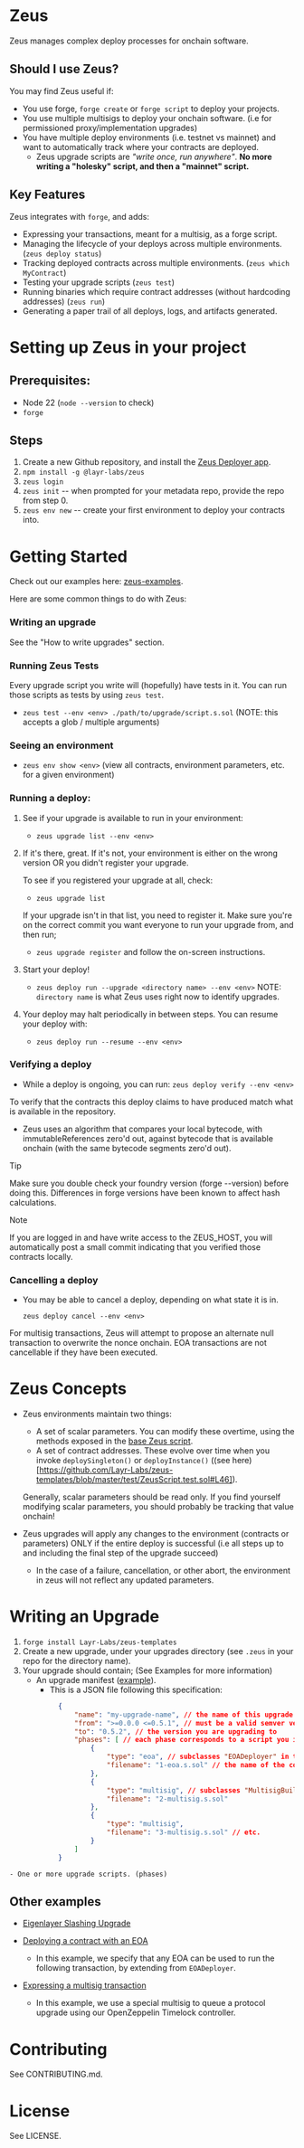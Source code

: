 # Zeus

Zeus manages complex deploy processes for onchain software.

## Should I use Zeus?

You may find Zeus useful if:
- You use forge, `forge create` or `forge script` to deploy your projects.
- You use multiple multisigs to deploy your onchain software. (i.e for permissioned proxy/implementation upgrades)
- You have multiple deploy environments (i.e. testnet vs mainnet) and want to automatically track where your contracts are deployed.
    - Zeus upgrade scripts are *"write once, run anywhere"*. **No more writing a "holesky" script, and then a "mainnet" script.**


## Key Features
Zeus integrates with `forge`, and adds:
- Expressing your transactions, meant for a multisig, as a forge script. 
- Managing the lifecycle of your deploys across multiple environments. (`zeus deploy status`)
- Tracking deployed contracts across multiple environments. (`zeus which MyContract`)
- Testing your upgrade scripts (`zeus test`)
- Running binaries which require contract addresses (without hardcoding addresses) (`zeus run`)
- Generating a paper trail of all deploys, logs, and artifacts generated.

# Setting up Zeus in your project

## Prerequisites:
- Node 22 (`node --version` to check)
- `forge`

## Steps
1. Create a new Github repository, and install the [Zeus Deployer app](https://github.com/apps/zeus-deployer/installations/select_target). 
2. `npm install -g @layr-labs/zeus`
3. `zeus login`
4. `zeus init` -- when prompted for your metadata repo, provide the repo from step 0.
5. `zeus env new` -- create your first environment to deploy your contracts into.

# Getting Started

Check out our examples here: [zeus-examples](https://google.com/TODO).

Here are some common things to do with Zeus:

### Writing an upgrade
See the "How to write upgrades" section.

### Running Zeus Tests
Every upgrade script you write will (hopefully) have tests in it. You can run those scripts as tests
by using `zeus test`.

- `zeus test --env <env> ./path/to/upgrade/script.s.sol` (NOTE: this accepts a glob / multiple arguments)

### Seeing an environment
- `zeus env show <env>` (view all contracts, environment parameters, etc. for a given environment)

### Running a deploy:
1. See if your upgrade is available to run in your environment:
    - `zeus upgrade list --env <env>`

2. If it's there, great. If it's not, your environment is either on the wrong version OR you didn't register your upgrade.

    To see if you registered your upgrade at all, check:
    - `zeus upgrade list`

    If your upgrade isn't in that list, you need to register it. Make sure you're on the correct commit you want 
    everyone to run your upgrade from, and then run;

    - `zeus upgrade register` and follow the on-screen instructions.

3. Start your deploy!

    - `zeus deploy run --upgrade <directory name> --env <env>`
    NOTE: `directory name` is what Zeus uses right now to identify upgrades.

4. Your deploy may halt periodically in between steps. You can resume your deploy with:

    - `zeus deploy run --resume --env <env>`

### Verifying a deploy

- While a deploy is ongoing, you can run:
    `zeus deploy verify --env <env>`

To verify that the contracts this deploy claims to have produced match what is available in the repository.

- Zeus uses an algorithm that compares your local bytecode, with immutableReferences zero'd out, against bytecode that is available onchain (with the same bytecode segments zero'd out).

> [!TIP]
> Make sure you double check your foundry version (forge --version) before doing this. Differences in forge versions have been known to affect hash calculations.

> [!NOTE] 
> If you are logged in and have write access to the ZEUS_HOST, you will automatically post a small commit indicating that you verified those contracts locally.

### Cancelling a deploy

- You may be able to cancel a deploy, depending on what state it is in. 

    `zeus deploy cancel --env <env>`

For multisig transactions, Zeus will attempt to propose an alternate null transaction to overwrite the nonce onchain.
EOA transactions are not cancellable if they have been executed.

# Zeus Concepts

- Zeus environments maintain two things:
    - A set of scalar parameters. You can modify these overtime, using the methods exposed in the [base Zeus script](https://github.com/Layr-Labs/zeus-templates/blob/master/test/ZeusScript.test.sol#L76).
    - A set of contract addresses. These evolve over time when you invoke `deploySingleton()` or `deployInstance()` ((see here)[https://github.com/Layr-Labs/zeus-templates/blob/master/test/ZeusScript.test.sol#L46]).

    Generally, scalar parameters should be read only. If you find yourself modifying scalar parameters, you should probably be
    tracking that value onchain!

- Zeus upgrades will apply any changes to the environment (contracts or parameters) ONLY if the entire deploy is successful (i.e all steps up to and including the final step of the upgrade succeed)
    - In the case of a failure, cancellation, or other abort, the environment in zeus will not reflect any updated parameters.

# Writing an Upgrade

1. `forge install Layr-Labs/zeus-templates`
2. Create a new upgrade, under your upgrades directory (see `.zeus` in your repo for the directory name).
3. Your upgrade should contain; (See Examples for more information)
    - An upgrade manifest ([example](https://github.com/Layr-Labs/eigenlayer-contracts/blob/375a451862f6c56f717370b4f00a99e3508a054f/script/releases/v0.5.2-rewardsv2/upgrade.json)).
        - This is a JSON file following this specification:
```json
            {
                "name": "my-upgrade-name", // the name of this upgrade
                "from": ">=0.0.0 <=0.5.1", // must be a valid semver version constraint
                "to": "0.5.2", // the version you are upgrading to
                "phases": [ // each phase corresponds to a script you intend to run
                    {
                        "type": "eoa", // subclasses "EOADeployer" in the contract.
                        "filename": "1-eoa.s.sol" // the name of the contract.
                    },
                    {
                        "type": "multisig", // subclasses "MultisigBuilder" in the contract.
                        "filename": "2-multisig.s.sol"
                    },
                    {
                        "type": "multisig",
                        "filename": "3-multisig.s.sol" // etc.
                    }
                ]
            }
```

    - One or more upgrade scripts. (phases)


## Other examples

- [Eigenlayer Slashing Upgrade](https://github.com/Layr-Labs/eigenlayer-contracts/tree/dev/script/releases/v1.0.0-slashing)

- [Deploying a contract with an EOA](https://github.com/Layr-Labs/eigenlayer-contracts/blob/375a451862f6c56f717370b4f00a99e3508a054f/script/releases/v0.5.1-rewardsv2/1-eoa.s.sol#L20)
    - In this example, we specify that any EOA can be used to run the following transaction, by extending from `EOADeployer`.

- [Expressing a multisig transaction](https://github.com/Layr-Labs/eigenlayer-contracts/blob/375a451862f6c56f717370b4f00a99e3508a054f/script/releases/v0.5.2-rewardsv2/2-multisig.s.sol#L57)
    - In this example, we use a special multisig to queue a protocol upgrade using our OpenZeppelin Timelock controller.

 # Contributing 

 See CONTRIBUTING.md.

# License

See LICENSE.



